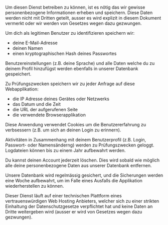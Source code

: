 Um diesen Dienst betreiben zu können, ist es nötig das wir gewisse personenbezogene Informationen erheben und speichern.
Diese Daten werden nicht mit Dritten geteilt, ausser es wird explizit in diesem Dokument vermerkt oder wir werden von Gesetzes wegen dazu gezwungen. 

Um dich als legitimen Benutzer zu identifizieren speichern wir:

* deine E-Mail-Adresse
* deinen Namen
* einen kryptographischen Hash deines Passwortes

Benutzereinstellungen (z.B. deine Sprache) und alle Daten welche du zu deinem Profil hinzufügst werden ebenfalls in unserer Datenbank gespeichert.

Zu Prüfungszwecken speichern wir zu jeder Anfrage auf diese Webapplikation:

* die IP Adresse deines Gerätes oder Netzwerks
* das Datum und die Zeit
* die URL der aufgerufenen Seite
* die verwendete Browserapplikation

Diese Anwendung verwendet Cookies um die Benutzererfahrung zu verbsessern (z.B. um sich an deinen Login zu erinnern).

Aktivitäten in Zusammenhang mit deinem Benutzerprofil (z.B. Login, Passwort- oder Namensänderng) werden zu Prüfungszwecken geloggt. Logdateien können bis zu einem Jahr aufbewahrt werden.

Du kannst deinen Account jederzeit löschen. Dies wird sobald wie möglich alle deine personenbezogene Daten aus unserer Datenbank entfernen.

Unsere Datenbank wird regelmässig gesichert, und die Sicherungen werden eine Woche aufbewahrt, um im Falle eines Ausfalls die Applikation wiederherstellen zu können.

Dieser Dienst läuft auf einer technischen Plattform eines vertrauenswürdigen Web Hosting Anbieters, welcher sich zu einer strikten Einhaltung der Datenschutzgesetze verpflichtet hat und keine Daten an Dritte weitergeben wird (ausser er wird von Gesetzes wegen dazu gezwungen).
